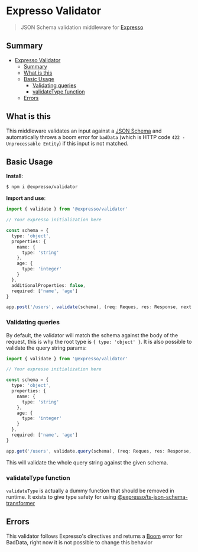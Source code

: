# Expresso Validator

> JSON Schema validation middleware for [Expresso](https://github.com/expresso)

## Summary

- [Expresso Validator](#expresso-validator)
  - [Summary](#summary)
  - [What is this](#what-is-this)
  - [Basic Usage](#basic-usage)
    - [Validating queries](#validating-queries)
    - [validateType function](#validatetype-function)
  - [Errors](#errors)

## What is this

This middleware validates an input against a [JSON Schema](https://json-schema.org) and automatically throws a boom error for `badData` (which is HTTP code `422 - Unprocessable Entity`) if this input is not matched.

## Basic Usage

**Install**:

```sh
$ npm i @expresso/validator
```

**Import and use**:

```ts
import { validate } from '@expresso/validator'

// Your expresso initialization here

const schema = {
  type: 'object',
  properties: {
    name: {
      type: 'string'
    },
    age: {
      type: 'integer'
    }
  },
  additionalProperties: false,
  required: ['name', 'age']
}

app.post('/users', validate(schema), (req: Reques, res: Response, next: NextFunction) => { // ... // })
```

### Validating queries

By default, the validator will match the schema against the body of the request, this is why the root type is `{ type: 'object' }`. It is also possible to validate the query string params:

```ts
import { validate } from '@expresso/validator'

// Your expresso initialization here

const schema = {
  type: 'object',
  properties: {
    name: {
      type: 'string'
    },
    age: {
      type: 'integer'
    }
  },
  required: ['name', 'age']
}

app.get('/users', validate.query(schema), (req: Reques, res: Response, next: NextFunction) => { // ... // })
```

This will validate the whole query string against the given schema.

### validateType function
`validateType` is actually a dummy function that should be removed in runtime. It exists to give type
safety for using [@expresso/ts-json-schema-transformer](https://www.npmjs.com/package/@nrfcloud/ts-json-schema-transformer)

## Errors

This validator follows Expresso's directives and returns a [Boom](https://github.com/hapijs/boom) error for BadData, right now it is not possible to change this behavior
